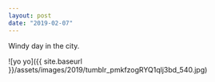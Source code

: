 ```yaml
---
layout: post
date: "2019-02-07"
---
```


Windy day in the city.

![yo yo]({{ site.baseurl }}/assets/images/2019/tumblr_pmkfzogRYQ1qlj3bd_540.jpg)
